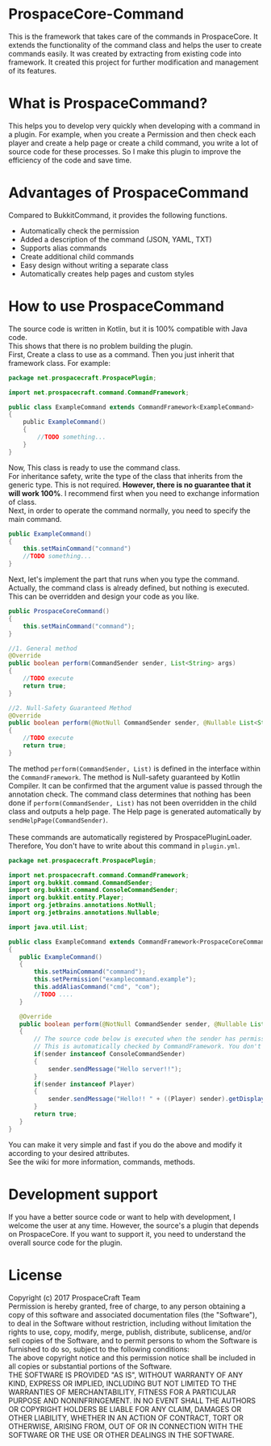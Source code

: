 # ProspaceCore-Command
This is the framework that takes care of the commands in ProspaceCore. It extends the functionality of the command class and helps the user to create commands easily. It was created by extracting from existing code into framework. It created this project for further modification and management of its features.

# What is ProspaceCommand?
This helps you to develop very quickly when developing with a command in a plugin. For example, when you create a Permission and then check each player and create a help page or create a child command, you write a lot of source code for these processes. So I make this plugin to improve the efficiency of the code and save time.

# Advantages of ProspaceCommand
Compared to BukkitCommand, it provides the following functions.
* Automatically check the permission
* Added a description of the command (JSON, YAML, TXT)
* Supports alias commands
* Create additional child commands
* Easy design without writing a separate class
* Automatically creates help pages and custom styles
# How to use ProspaceCommand
The source code is written in Kotlin, but it is 100% compatible with Java code. <br>
This shows that there is no problem building the plugin.<br>
First, Create a class to use as a command. Then you just inherit that framework class. For example:
```java
package net.prospacecraft.ProspacePlugin;

import net.prospacecraft.command.CommandFramework;

public class ExampleCommand extends CommandFramework<ExampleCommand>
{
    public ExampleCommand()
    {
        //TODO something...
    }
}
```
Now, This class is ready to use the command class.<br>
For inheritance safety, write the type of the class that inherits from the generic type. This is not required. <b>However, there is no guarantee that it will work 100%</b>. I recommend first when you need to exchange information of class.<br>
Next, in order to operate the command normally, you need to specify the main command.
```java
public ExampleCommand()
{
    this.setMainCommand("command")
    //TODO something...
}
```
Next, let's implement the part that runs when you type the command. Actually, the command class is already defined, but nothing is executed. This can be overridden and design your code as you like.
```java
public ProspaceCoreCommand()
{
    this.setMainCommand("command");
}

//1. General method
@Override
public boolean perform(CommandSender sender, List<String> args)
{
    //TODO execute
    return true;
}

//2. Null-Safety Guaranteed Method
@Override
public boolean perform(@NotNull CommandSender sender, @Nullable List<String> args)
{
    //TODO execute
    return true;
}

```
The method <code>perform(CommandSender, List<String>)</code> is defined in the interface within the <code>CommandFramework</code>.
The method is Null-safety guaranteed by Kotlin Compiler. It can be confirmed that the argument value is passed through the annotation check. The command class determines that nothing has been done if <code>perform(CommandSender, List<String>)</code> has not been overridden in the child class and outputs a help page. The Help page is generated automatically by <code>sendHelpPage(CommandSender)</code>.<br><br>
 These commands are automatically registered by ProspacePluginLoader. Therefore, You don't have to write about this command in <code>plugin.yml</code>.
 ```java
package net.prospacecraft.ProspacePlugin;

import net.prospacecraft.command.CommandFramework;
import org.bukkit.command.CommandSender;
import org.bukkit.command.ConsoleCommandSender;
import org.bukkit.entity.Player;
import org.jetbrains.annotations.NotNull;
import org.jetbrains.annotations.Nullable;

import java.util.List;

public class ExampleCommand extends CommandFramework<ProspaceCoreCommand>
{
    public ExampleCommand()
    {
        this.setMainCommand("command");
        this.setPermission("examplecommand.example");
        this.addAliasCommand("cmd", "com");
        //TODO ....
    }

    @Override
    public boolean perform(@NotNull CommandSender sender, @Nullable List<String> args)
    {
        // The source code below is executed when the sender has permission to this command.
        // This is automatically checked by CommandFramework. You don't have to write code to check permissions!
        if(sender instanceof ConsoleCommandSender)
        {
            sender.sendMessage("Hello server!!");
        }
        if(sender instanceof Player)
        {
            sender.sendMessage("Hello!! " + ((Player) sender).getDisplayName());
        }
        return true;
    }
}
 ```
 You can make it very simple and fast if you do the above and modify it according to your desired attributes. <br>
 See the wiki for more information, commands, methods.
 
 # Development support
 If you have a better source code or want to help with development, I welcome the user at any time. However, the source's a plugin that depends on ProspaceCore. If you want to support it, you need to understand the overall source code for the plugin.

 # License
 Copyright (c) 2017 ProspaceCraft Team<br>
Permission is hereby granted, free of charge, to any person
obtaining a copy of this software and associated documentation
files (the "Software"), to deal in the Software without
restriction, including without limitation the rights to use,
copy, modify, merge, publish, distribute, sublicense, and/or sell
copies of the Software, and to permit persons to whom the
Software is furnished to do so, subject to the following
conditions:
<br>
The above copyright notice and this permission notice shall be
included in all copies or substantial portions of the Software.
<br>
THE SOFTWARE IS PROVIDED "AS IS", WITHOUT WARRANTY OF ANY KIND,
EXPRESS OR IMPLIED, INCLUDING BUT NOT LIMITED TO THE WARRANTIES
OF MERCHANTABILITY, FITNESS FOR A PARTICULAR PURPOSE AND
NONINFRINGEMENT. IN NO EVENT SHALL THE AUTHORS OR COPYRIGHT
HOLDERS BE LIABLE FOR ANY CLAIM, DAMAGES OR OTHER LIABILITY,
WHETHER IN AN ACTION OF CONTRACT, TORT OR OTHERWISE, ARISING
FROM, OUT OF OR IN CONNECTION WITH THE SOFTWARE OR THE USE OR
OTHER DEALINGS IN THE SOFTWARE.

